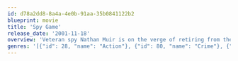 ```yaml
---
id: d78a2dd8-8a4a-4e0b-91aa-35b0841122b2
blueprint: movie
title: 'Spy Game'
release_date: '2001-11-18'
overview: 'Veteran spy Nathan Muir is on the verge of retiring from the CIA when he learns that his one-time protégé and close friend, Tom Bishop, is a political prisoner sentenced to die in Beijing. Although their friendship has been marred by bad blood and resentment, Muir agrees to take on the most dangerous mission of his career and rescue Bishop.'
genres: '[{"id": 28, "name": "Action"}, {"id": 80, "name": "Crime"}, {"id": 53, "name": "Thriller"}]'
---
```

